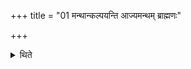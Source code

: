 +++
title = "01 मन्थान्कल्पयन्ति आज्यमन्थम् ब्राह्मणः"

+++

<details><summary>थिते</summary>

मन्थान्कल्पयन्ति । आज्यमन्थं ब्राह्मणः पयोमन्थं राजन्यो दधिमन्थं वैश्य उदमन्थं शूद्रः १
</details>
